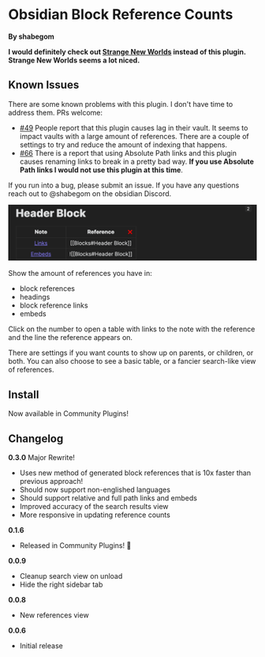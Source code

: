 # Obsidian Block Reference Counts
**By shabegom**

**I would definitely check out [Strange New Worlds](https://github.com/TfTHacker/obsidian42-strange-new-worlds) instead of this plugin. Strange New Worlds seems a lot niced.**

## Known Issues
There are some known problems with this plugin. I don't have time to address them. PRs welcome:  
- [#49](https://github.com/shabegom/obsidian-reference-count/issues/49) People report that this plugin causes lag in their vault. It seems to impact vaults with a large amount of references. There are a couple of settings to try and reduce the amount of indexing that happens.
- [#66](https://github.com/shabegom/obsidian-reference-count/issues/66) There is a report that using Absolute Path links and this plugin causes renaming links to break in a pretty bad way. **If you use Absolute Path links I would not use this plugin at this time**.  

If you run into a bug, please submit an issue. If you have any questions reach out to @shabegom on the obsidian Discord.  

![](img/readme.png)

Show the amount of references you have in:
- block references
- headings
- block reference links
- embeds

Click on the number to open a table with links to the note with the reference and the line the reference appears on.

There are settings if you want counts to show up on parents, or children, or both. You can also choose to see a basic table, or a fancier search-like view of references.

## Install

Now available in Community Plugins!

## Changelog

**0.3.0**
Major Rewrite!  
- Uses new method of generated block references that is 10x faster than previous approach!
- Should now support non-englished languages
- Should support relative and full path links and embeds
- Improved accuracy of the search results view
- More responsive in updating reference counts

**0.1.6**
- Released in Community Plugins! 🎉

**0.0.9**
- Cleanup search view on unload
- Hide the right sidebar tab

**0.0.8**
- New references view

**0.0.6**
- Initial release
